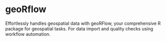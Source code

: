 # geoRflow
Effortlessly handles geospatial data with geoRFlow, your comprehensive R package for geospatial tasks. For data import and quality checks using workflow automation.
